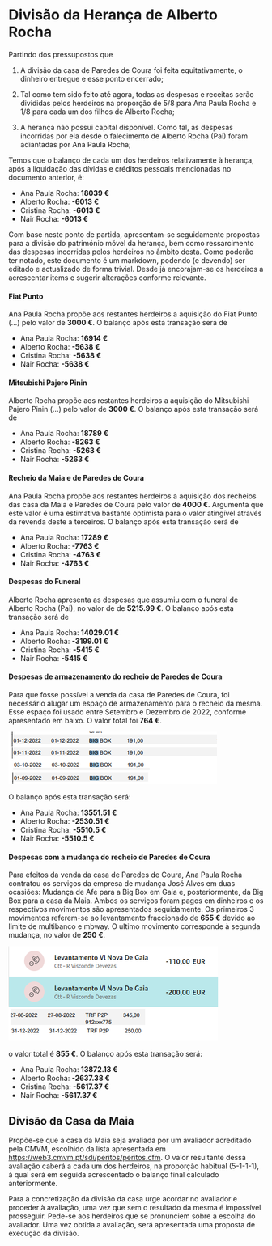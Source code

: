 Divisão da Herança de Alberto Rocha
================

Partindo dos pressupostos que

1)  A divisão da casa de Paredes de Coura foi feita equitativamente, o
    dinheiro entregue e esse ponto encerrado;

2)  Tal como tem sido feito até agora, todas as despesas e receitas
    serão divididas pelos herdeiros na proporção de 5/8 para Ana Paula
    Rocha e 1/8 para cada um dos filhos de Alberto Rocha;

3)  A herança não possui capital disponível. Como tal, as despesas
    incorridas por ela desde o falecimento de Alberto Rocha (Pai) foram
    adiantadas por Ana Paula Rocha;

Temos que o balanço de cada um dos herdeiros relativamente à herança,
após a liquidação das dívidas e créditos pessoais mencionadas no
documento anterior, é:

- Ana Paula Rocha: **18039 €**
- Alberto Rocha: **-6013 €**
- Cristina Rocha: **-6013 €**
- Nair Rocha: **-6013 €**

Com base neste ponto de partida, apresentam-se seguidamente propostas
para a divisão do património móvel da herança, bem como ressarcimento
das despesas incorridas pelos herdeiros no âmbito desta. Como poderão
ter notado, este documento é um markdown, podendo (e devendo) ser
editado e actualizado de forma trivial. Desde já encorajam-se os
herdeiros a acrescentar items e sugerir alterações conforme relevante.

#### Fiat Punto

Ana Paula Rocha propõe aos restantes herdeiros a aquisição do Fiat Punto
(…) pelo valor de **3000 €**. O balanço após esta transação será de

- Ana Paula Rocha: **16914 €**
- Alberto Rocha: **-5638 €**
- Cristina Rocha: **-5638 €**
- Nair Rocha: **-5638 €**

#### Mitsubishi Pajero Pinin

Alberto Rocha propõe aos restantes herdeiros a aquisição do Mitsubishi
Pajero Pinin (…) pelo valor de **3000 €**. O balanço após esta transação
será de

- Ana Paula Rocha: **18789 €**
- Alberto Rocha: **-8263 €**
- Cristina Rocha: **-5263 €**
- Nair Rocha: **-5263 €**

#### Recheio da Maia e de Paredes de Coura

Ana Paula Rocha propõe aos restantes herdeiros a aquisição dos recheios
das casa da Maia e Paredes de Coura pelo valor de **4000 €**. Argumenta
que este valor é uma estimativa bastante optimista para o valor
atingível através da revenda deste a terceiros. O balanço após esta
transação será de

- Ana Paula Rocha: **17289 €**
- Alberto Rocha: **-7763 €**
- Cristina Rocha: **-4763 €**
- Nair Rocha: **-4763 €**

#### Despesas do Funeral

Alberto Rocha apresenta as despesas que assumiu com o funeral de Alberto
Rocha (Pai), no valor de de **5215.99 €**. O balanço após esta transação
será de

- Ana Paula Rocha: **14029.01 €**
- Alberto Rocha: **-3199.01 €**
- Cristina Rocha: **-5415 €**
- Nair Rocha: **-5415 €**

#### Despesas de armazenamento do recheio de Paredes de Coura

Para que fosse possível a venda da casa de Paredes de Coura, foi
necessário alugar um espaço de armazenamento para o recheio da mesma.
Esse espaço foi usado entre Setembro e Dezembro de 2022, conforme
apresentado em baixo. O valor total foi **764 €**.

![](comprovativos/bigbox.png)

O balanço após esta transação será:

- Ana Paula Rocha: **13551.51 €**
- Alberto Rocha: **-2530.51 €**
- Cristina Rocha: **-5510.5 €**
- Nair Rocha: **-5510.5 €**

#### Despesas com a mudança do recheio de Paredes de Coura

Para efeitos da venda da casa de Paredes de Coura, Ana Paula Rocha
contratou os serviços da empresa de mudança José Alves em duas ocasiões:
Mudança de Afe para a Big Box em Gaia e, posteriormente, da Big Box para
a casa da Maia. Ambos os serviços foram pagos em dinheiros e os
respectivos movimentos são apresentados seguidamente. Os primeiros 3
movimentos referem-se ao levantamento fraccionado de **655 €** devido ao
limite de multibanco e mbway. O ultimo movimento corresponde à segunda
mudança, no valor de **250 €**.

![](comprovativos/mudanca.png)

o valor total é **855 €**. O balanço após esta transação será:

- Ana Paula Rocha: **13872.13 €**
- Alberto Rocha: **-2637.38 €**
- Cristina Rocha: **-5617.37 €**
- Nair Rocha: **-5617.37 €**

## Divisão da Casa da Maia

Propõe-se que a casa da Maia seja avaliada por um avaliador acreditado
pela CMVM, escolhido da lista apresentada em
<https://web3.cmvm.pt/sdi/peritos/peritos.cfm>. O valor resultante dessa
avaliação caberá a cada um dos herdeiros, na proporção habitual
(5-1-1-1), à qual será em seguida acrescentado o balanço final calculado
anteriormente.

Para a concretização da divisão da casa urge acordar no avaliador e
proceder à avaliação, uma vez que sem o resultado da mesma é impossível
prosseguir. Pede-se aos herdeiros que se pronunciem sobre a escolha do
avaliador. Uma vez obtida a avaliação, será apresentada uma proposta de
execução da divisão.
